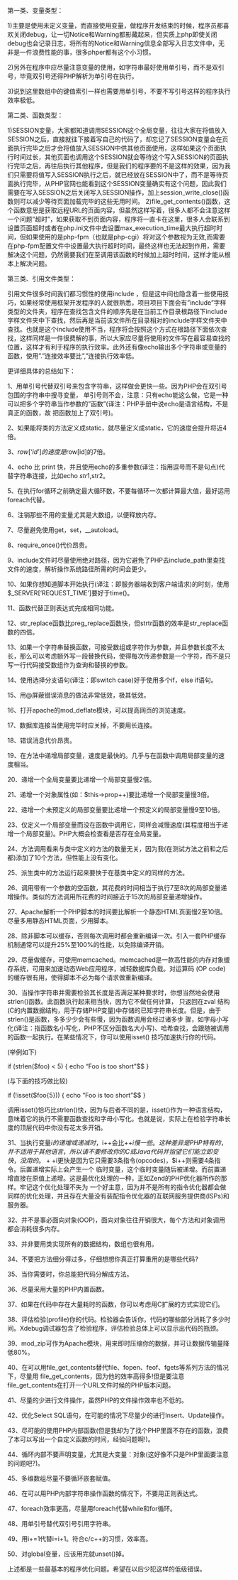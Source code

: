 第一类、变量类型：

1)主要是使用未定义变量，而直接使用变量，做程序开发结束的时候，程序员都喜欢关闭debug，让一切Notice和Warning都影藏起来，但实质上php即使关闭debug也会记录日志，将所有的Notice和Warning信息全部写入日志文件中，无非是一件浪费性能的事，很多phper都有这个小习惯。

2)另外在程序中应尽量注意变量的使用，如字符串最好使用单引号，而不是双引号，毕竟双引号还得PHP解析为单引号在执行。

3)说到这里数组中的键值索引一样也需要用单引号，不要不写引号这样的程序执行效率极低。

第二类、函数类型：

1)SESSION变量，大家都知道调用SESSION这个全局变量，往往大家在将值放入SESSION之后，直接就往下接着写自己的代码了，却忘记了SESSION变量会在页面执行完毕之后才会将值放入SESSION中供其他页面使用，这样如果这个页面执行时间过长，其他页面也调用这个SESSION就会等待这个写入SESSION的页面执行完毕之后，再往后执行其他程序，但是我们的程序要的不是这样的效果，因为我们只需要将值写入SESSION执行之后，就已经放在SESSION中了，而不是等待页面执行完毕，从PHP官网也能看到这个SESSION变量确实有这个问题，因此我们需要在写入SESSION之后关闭写入SESSION操作，加上session_write_close()函数则可以减少等待页面加载完毕的这些无用时间。
2)file_get_contents()函数，这个函数意思是获取远程URL的页面内容，但虽然这样写着，很多人都不会注意这样一个问题”超时”，如果获取不到页面内容，程序将一直卡在这里，很多人会联系到设置页面超时或者在php.ini文件中去设置max_execution_time最大执行超时时间，但如果使用的是php-fpm（也就是php-cgi）将对这个参数视为无效,而需要在php-fpm配置文件中设置最大执行超时时间，最终这样也无法起到作用，需要解决这个问题，仍然需要我们在至调用该函数的时候加上超时时间，这样才能从根本上解决问题。

第三类、引用文件类型：

引用文件很多时间我们都习惯性的使用include ，但是这中间也隐含着一些使用技巧，如果经常使用框架开发程序的人就很熟悉，项目项目下面会有”include”字样类型的文件夹，程序在查找包含文件的顺序先是在当前工作目录根路径下include字样文件夹中下查找，然后再是当前该文件所在目录相对的include字样文件夹中查找。也就是这个include使用不当，程序将会按照这个方式在根路径下面依次查找，这样同样是一件很费解的事，所以大家应尽量将使用的文件写在最容易查找的位置，这样才有利于程序的执行效率。此外还有像echo输出多个字符串或变量的函数，使用”.”连接效率要比”,”连接执行效率低。

更详细具体的总结如下：

1、用单引号代替双引号来包含字符串，这样做会更快一些。因为PHP会在双引号包围的字符串中搜寻变量， 单引号则不会，注意：只有echo能这么做，它是一种可以把多个字符串当作参数的”函数”(译注：PHP手册中说echo是语言结构，不是真正的函数，故 把函数加上了双引号)。

2、如果能将类的方法定义成static，就尽量定义成static，它的速度会提升将近4倍。

3、$row[‘id’] 的速度是$row[id]的7倍。

4、echo 比 print 快，并且使用echo的多重参数(译注：指用逗号而不是句点)代替字符串连接，比如echo $str1,$str2。

5、在执行for循环之前确定最大循环数，不要每循环一次都计算最大值，最好运用foreach代替。

6、注销那些不用的变量尤其是大数组，以便释放内存。

7、尽量避免使用get，set，__autoload。

8、require_once()代价昂贵。

9、include文件时尽量使用绝对路径，因为它避免了PHP去include_path里查找文件的速度，解析操作系统路径所需的时间会更少。

10、如果你想知道脚本开始执行(译注：即服务器端收到客户端请求)的时刻，使用$_SERVER[‘REQUEST_TIME’]要好于time()。

11、函数代替正则表达式完成相同功能。

12、str_replace函数比preg_replace函数快，但strtr函数的效率是str_replace函数的四倍。

13、如果一个字符串替换函数，可接受数组或字符作为参数，并且参数长度不太长，那么可以考虑额外写一段替换代码，使得每次传递参数是一个字符，而不是只写一行代码接受数组作为查询和替换的参数。

14、使用选择分支语句(译注：即switch case)好于使用多个if，else if语句。

15、用@屏蔽错误消息的做法非常低效，极其低效。

16、打开apache的mod_deflate模块，可以提高网页的浏览速度。

17、数据库连接当使用完毕时应关掉，不要用长连接。

18、错误消息代价昂贵。

19、在方法中递增局部变量，速度是最快的。几乎与在函数中调用局部变量的速度相当。

20、递增一个全局变量要比递增一个局部变量慢2倍。

21、递增一个对象属性(如：$this->prop++)要比递增一个局部变量慢3倍。

22、递增一个未预定义的局部变量要比递增一个预定义的局部变量慢9至10倍。

23、仅定义一个局部变量而没在函数中调用它，同样会减慢速度(其程度相当于递增一个局部变量)。PHP大概会检查看是否存在全局变量。

24、方法调用看来与类中定义的方法的数量无关，因为我(在测试方法之前和之后都)添加了10个方法，但性能上没有变化。

25、派生类中的方法运行起来要快于在基类中定义的同样的方法。

26、调用带有一个参数的空函数，其花费的时间相当于执行7至8次的局部变量递增操作。类似的方法调用所花费的时间接近于15次的局部变量递增操作。

27、Apache解析一个PHP脚本的时间要比解析一个静态HTML页面慢2至10倍。尽量多用静态HTML页面，少用脚本。

28、除非脚本可以缓存，否则每次调用时都会重新编译一次。引入一套PHP缓存机制通常可以提升25%至100%的性能，以免除编译开销。

29、尽量做缓存，可使用memcached。memcached是一款高性能的内存对象缓存系统，可用来加速动态Web应用程序，减轻数据库负载。对运算码 (OP code)的缓存很有用，使得脚本不必为每个请求做重新编译。

30、当操作字符串并需要检验其长度是否满足某种要求时，你想当然地会使用strlen()函数。此函数执行起来相当快，因为它不做任何计算， 只返回在zval 结构(C的内置数据结构，用于存储PHP变量)中存储的已知字符串长度。但是，由于strlen()是函数，多多少少会有些慢，因为函数调用会经过诸多步 骤，如字母小写化(译注：指函数名小写化，PHP不区分函数名大小写)、哈希查找，会跟随被调用的函数一起执行。在某些情况下，你可以使用isset() 技巧加速执行你的代码。

(举例如下)

if (strlen($foo) < 5) { echo “Foo is too short”$$ }

(与下面的技巧做比较)

if (!isset($foo{5})) { echo “Foo is too short”$$ }

调用isset()恰巧比strlen()快，因为与后者不同的是，isset()作为一种语言结构，意味着它的执行不需要函数查找和字母小写化。也就是说，实际上在检验字符串长度的顶层代码中你没有花太多开销。

31、当执行变量$i的递增或递减时，$i++会比++$i慢一些。这种差异是PHP特有的，并不适用于其他语言，所以请不要修改你的C或 Java代码并指望它们能立即变快，没用的。++$i更快是因为它只需要3条指令(opcodes)，$i++则需要4条指令。后置递增实际上会产生一个 临时变量，这个临时变量随后被递增。而前置递增直接在原值上递增。这是最优化处理的一种，正如Zend的PHP优化器所作的那样。牢记这个优化处理不失为 一个好主意，因为并不是所有的指令优化器都会做同样的优化处理，并且存在大量没有装配指令优化器的互联网服务提供商(ISPs)和服务器。

32、并不是事必面向对象(OOP)，面向对象往往开销很大，每个方法和对象调用都会消耗很多内存。

33、并非要用类实现所有的数据结构，数组也很有用。

34、不要把方法细分得过多，仔细想想你真正打算重用的是哪些代码?

35、当你需要时，你总能把代码分解成方法。

36、尽量采用大量的PHP内置函数。

37、如果在代码中存在大量耗时的函数，你可以考虑用C扩展的方式实现它们。

38、评估检验(profile)你的代码。检验器会告诉你，代码的哪些部分消耗了多少时间。Xdebug调试器包含了检验程序，评估检验总体上可以显示出代码的瓶颈。

39、mod_zip可作为Apache模块，用来即时压缩你的数据，并可让数据传输量降低80%。

40、在可以用file_get_contents替代file、fopen、feof、fgets等系列方法的情况下，尽量用 file_get_contents，因为他的效率高得多!但是要注意file_get_contents在打开一个URL文件时候的PHP版本问题。

41、尽量的少进行文件操作，虽然PHP的文件操作效率也不低的。

42、优化Select SQL语句，在可能的情况下尽量少的进行Insert、Update操作。

43、尽可能的使用PHP内部函数(但是我却为了找个PHP里面不存在的函数，浪费了本可以写出一个自定义函数的时间，经验问题啊!)。

44、循环内部不要声明变量，尤其是大变量：对象(这好像不只是PHP里面要注意的问题吧?)。

45、多维数组尽量不要循环嵌套赋值。

46、在可以用PHP内部字符串操作函数的情况下，不要用正则表达式。

47、foreach效率更高，尽量用foreach代替while和for循环。

48、用单引号替代双引号引用字符串。

49、用i+=1代替i=i+1。符合c/c++的习惯，效率高。

50、对global变量，应该用完就unset()掉。

上述都是一些最基本的程序优化问题。希望在以后少犯这样的低级错误。
